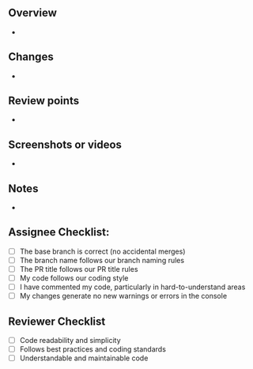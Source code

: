 <!--

PR Title Rules

- Use the same convention rules as the branch naming rules
- Take a look at this for your reference:
  https://www.conventionalcommits.org/en/v1.0.0/#summary

- Format: <type>(optional scope): <description>
- Kindly ask you to write the description with a lowercase letter

Example:
- feat: add user authentication system
- fix: resolve navigation bar overlap issue
- refactor: improve error handling in payment gateway
- test(API): increase coverage for user authentication tests

-->

## Overview

<!-- Describe the purpose of this PR including the following: -->
<!-- What does this PR do? -->
<!-- Reference to the related issue (if applicable) -->

- 

## Changes

<!-- List the changes introduced by this PR. -->
<!-- Delete this section if not needed -->

-

## Review points

<!-- List the points you would like to be reviewed in detail and the points you are not confident about. -->
<!-- Delete this section if not needed -->

- 

## Screenshots or videos

<!-- Add screenshots or videos to help explain your changes. -->
<!-- Necessary for UI changes -->
<!-- Delete this section if not needed -->

-

## Notes

<!-- List the points you would like to be reviewed in detail and the points you are not confident about. -->
<!-- Delete this section if not needed -->

- 

## Assignee Checklist:

<!-- Tick the checkboxes if you have done the following: -->

- [ ] The base branch is correct (no accidental merges)
- [ ] The branch name follows our branch naming rules
- [ ] The PR title follows our PR title rules
- [ ] My code follows our coding style
- [ ] I have commented my code, particularly in hard-to-understand areas
- [ ] My changes generate no new warnings or errors in the console

## Reviewer Checklist

<!-- Tick the checkboxes if you have done the following: -->

- [ ] Code readability and simplicity
- [ ] Follows best practices and coding standards
- [ ] Understandable and maintainable code